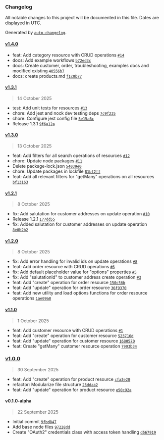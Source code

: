 ### Changelog

All notable changes to this project will be documented in this file. Dates are displayed in UTC.

Generated by [`auto-changelog`](https://github.com/CookPete/auto-changelog).

#### [v1.4.0](https://github.com/Fatjon-Gash1/n8n-nodes-shopware/compare/v1.3.1...v1.4.0)

- feat: Add category resource with CRUD operations [`#14`](https://github.com/Fatjon-Gash1/n8n-nodes-shopware/pull/14)
- docs: Add example workflows [`b72ed3c`](https://github.com/Fatjon-Gash1/n8n-nodes-shopware/commit/b72ed3c9ab98cf16f115e5e2f5d8b39c3805bfcb)
- docs: Create customer, order, troubleshooting, examples docs and modified existing [`40556b7`](https://github.com/Fatjon-Gash1/n8n-nodes-shopware/commit/40556b72dcf9a2fb08aa7385470d91c782f74015)
- docs: create products.md [`f1c0b77`](https://github.com/Fatjon-Gash1/n8n-nodes-shopware/commit/f1c0b77eb9120e52722257ed778d1c5f9eeac466)

#### [v1.3.1](https://github.com/Fatjon-Gash1/n8n-nodes-shopware/compare/v1.3.0...v1.3.1)

> 14 October 2025

- test: Add unit tests for resources [`#13`](https://github.com/Fatjon-Gash1/n8n-nodes-shopware/pull/13)
- chore: Add jest and nock dev testing deps [`7c9f235`](https://github.com/Fatjon-Gash1/n8n-nodes-shopware/commit/7c9f235d3db9afc0964521a1c54e8bf43a549dd8)
- chore: Configure jest config file [`5e15a6c`](https://github.com/Fatjon-Gash1/n8n-nodes-shopware/commit/5e15a6ccc8a8320370b8638850ecb52718e3f913)
- Release 1.3.1 [`9f6a12a`](https://github.com/Fatjon-Gash1/n8n-nodes-shopware/commit/9f6a12a933a0d7977d84dab7439633fb45db45b8)

#### [v1.3.0](https://github.com/Fatjon-Gash1/n8n-nodes-shopware/compare/v1.2.1...v1.3.0)

> 13 October 2025

- feat: Add filters for all search operations of resources [`#12`](https://github.com/Fatjon-Gash1/n8n-nodes-shopware/pull/12)
- chore: Update node packages [`#11`](https://github.com/Fatjon-Gash1/n8n-nodes-shopware/pull/11)
- Delete package-lock.json [`54039e0`](https://github.com/Fatjon-Gash1/n8n-nodes-shopware/commit/54039e061487e77767df1f5fbaf0773fbe8e509a)
- chore: Update packages in lockfile [`81bf2ff`](https://github.com/Fatjon-Gash1/n8n-nodes-shopware/commit/81bf2ffe0ede87cba1ca2ab28f31a3fc0d44ea5e)
- feat: Add all relevant filters for "getMany" operations on all resources [`bf13163`](https://github.com/Fatjon-Gash1/n8n-nodes-shopware/commit/bf131637b0a507e86e0be4acd94cf5788c3f7338)

#### [v1.2.1](https://github.com/Fatjon-Gash1/n8n-nodes-shopware/compare/v1.2.0...v1.2.1)

> 8 October 2025

- fix: Add salutation for customer addresses on update operation [`#10`](https://github.com/Fatjon-Gash1/n8n-nodes-shopware/pull/10)
- Release 1.2.1 [`177dd55`](https://github.com/Fatjon-Gash1/n8n-nodes-shopware/commit/177dd55e195e1cfd29e81a9059794875ab516cf0)
- fix: Added salutation for customer addresses on update operation [`8e0b2b2`](https://github.com/Fatjon-Gash1/n8n-nodes-shopware/commit/8e0b2b28f296027e4da0f3a82f4d27380451ba6e)

#### [v1.2.0](https://github.com/Fatjon-Gash1/n8n-nodes-shopware/compare/v1.1.0...v1.2.0)

> 8 October 2025

- fix: Add error handling for invalid ids on update operations [`#8`](https://github.com/Fatjon-Gash1/n8n-nodes-shopware/pull/8)
-  feat: Add order resource with CRUD operations [`#6`](https://github.com/Fatjon-Gash1/n8n-nodes-shopware/pull/6)
- fix: Add default placeholder value for "options" properties [`#5`](https://github.com/Fatjon-Gash1/n8n-nodes-shopware/pull/5)
- fix: Add "salutationId" to customer address create operation [`#3`](https://github.com/Fatjon-Gash1/n8n-nodes-shopware/pull/3)
- feat: Add "create" operation for order resource [`150c56b`](https://github.com/Fatjon-Gash1/n8n-nodes-shopware/commit/150c56bc471017c4b3abb487e7618ec5cf15a800)
- feat: Add "update" operation for order resource [`36f9370`](https://github.com/Fatjon-Gash1/n8n-nodes-shopware/commit/36f937052583bf8d5cf55ea8f806c76b3716c144)
- feat: Add new utility and load options functions for  order resource operations [`1ae09a8`](https://github.com/Fatjon-Gash1/n8n-nodes-shopware/commit/1ae09a806847425c65af915602ae0c890d3981c5)

#### [v1.1.0](https://github.com/Fatjon-Gash1/n8n-nodes-shopware/compare/v1.0.0...v1.1.0)

> 1 October 2025

- feat: Add customer resource with CRUD operations [`#1`](https://github.com/Fatjon-Gash1/n8n-nodes-shopware/pull/1)
- feat: Add "create" operation for customer resource [`523716d`](https://github.com/Fatjon-Gash1/n8n-nodes-shopware/commit/523716d605fc5164647a8625284865c97dfca046)
- feat: Add "update" operation for customer resource [`1680570`](https://github.com/Fatjon-Gash1/n8n-nodes-shopware/commit/1680570494ef4a3565182a7099ded8434c9b7b2a)
- feat: Create "getMany" customer resource operation [`7903b34`](https://github.com/Fatjon-Gash1/n8n-nodes-shopware/commit/7903b342a25111c5c3ce1d58d40c35651f0a1f42)

### [v1.0.0](https://github.com/Fatjon-Gash1/n8n-nodes-shopware/compare/v0.1.0-alpha...v1.0.0)

> 30 September 2025

- feat: Add "create" operation for product resource [`cfa3e20`](https://github.com/Fatjon-Gash1/n8n-nodes-shopware/commit/cfa3e20bd1e01de8d6de5ff7b16f1ed29fa83a71)
- refactor: Modularize file structure [`25ddaa2`](https://github.com/Fatjon-Gash1/n8n-nodes-shopware/commit/25ddaa20c8607598bc4262e910caf51a91497700)
- feat: Add "update" operation for product resource [`e50c92a`](https://github.com/Fatjon-Gash1/n8n-nodes-shopware/commit/e50c92ab874c2a89b6520960373c4a8b6194d704)

#### v0.1.0-alpha

> 22 September 2025

- Initial commit [`9fbd847`](https://github.com/Fatjon-Gash1/n8n-nodes-shopware/commit/9fbd847afb430f13d24520f2ed7822685e1b7605)
- Add base node files [`97228dd`](https://github.com/Fatjon-Gash1/n8n-nodes-shopware/commit/97228dd679d32038357c6cd835acfddb1570942b)
- Create "OAuth2" credentials class with access token handling [`d567919`](https://github.com/Fatjon-Gash1/n8n-nodes-shopware/commit/d567919f9a77d7d048371b28f23e0c8b29d68899)
